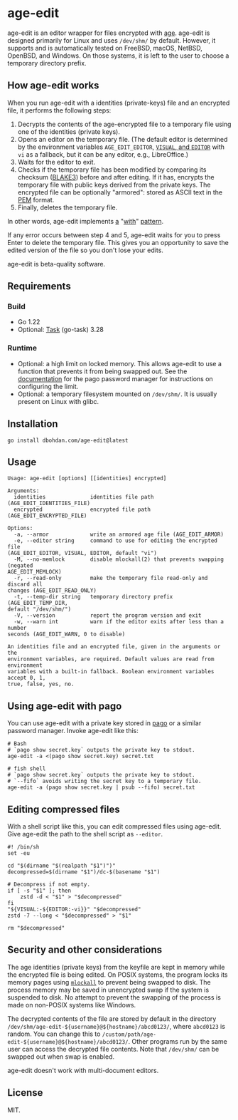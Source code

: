 # age-edit

age-edit is an editor wrapper for files encrypted with [age](https://github.com/FiloSottile/age).
age-edit is designed primarily for Linux and uses `/dev/shm/` by default.
However, it supports and is automatically tested on FreeBSD, macOS, NetBSD, OpenBSD, and Windows.
On those systems, it is left to the user to choose a temporary directory prefix.

## How age-edit works

When you run age-edit with a identities (private-keys) file and an encrypted file, it performs the following steps:

1. Decrypts the contents of the age-encrypted file to a temporary file using one of the identities (private keys).
2. Opens an editor on the temporary file.
   (The default editor is determined by the environment variables `AGE_EDIT_EDITOR`, [`VISUAL`, and `EDITOR`](https://unix.stackexchange.com/questions/4859/visual-vs-editor-what-s-the-difference) with `vi` as a fallback, but it can be any editor, e.g., LibreOffice.)
3. Waits for the editor to exit.
4. Checks if the temporary file has been modified by comparing its checksum ([BLAKE3](https://en.wikipedia.org/wiki/BLAKE3)) before and after editing.
   If it has, encrypts the temporary file with public keys derived from the private keys.
   The encrypted file can be optionally "armored": stored as ASCII text in the [PEM](https://en.wikipedia.org/wiki/Privacy-Enhanced_Mail) format.
5. Finally, deletes the temporary file.

In other words, age-edit implements
[a](https://wiki.tcl-lang.org/39218)
"[with](https://www.python.org/dev/peps/pep-0343/)"
[pattern](https://clojuredocs.org/clojure.core/with-open).

If any error occurs between step 4 and 5, age-edit waits for you to press Enter to delete the temporary file.
This gives you an opportunity to save the edited version of the file so you don't lose your edits.

age-edit is beta-quality software.

## Requirements

### Build

- Go 1.22
- Optional: [Task](https://taskfile.dev/) (go-task) 3.28

### Runtime

- Optional: a high limit on locked memory.
  This allows age-edit to use a function that prevents it from being swapped out.
  See the [documentation](https://github.com/dbohdan/pago#memory-locking) for the pago password manager for instructions on configuring the limit.
- Optional: a temporary filesystem mounted on `/dev/shm/`.
  It is usually present on Linux with glibc.

## Installation

```shell
go install dbohdan.com/age-edit@latest
```

## Usage

```none
Usage: age-edit [options] [[identities] encrypted]

Arguments:
  identities              identities file path (AGE_EDIT_IDENTITIES_FILE)
  encrypted               encrypted file path (AGE_EDIT_ENCRYPTED_FILE)

Options:
  -a, --armor             write an armored age file (AGE_EDIT_ARMOR)
  -e, --editor string     command to use for editing the encrypted file
(AGE_EDIT_EDITOR, VISUAL, EDITOR, default "vi")
  -M, --no-memlock        disable mlockall(2) that prevents swapping (negated
AGE_EDIT_MEMLOCK)
  -r, --read-only         make the temporary file read-only and discard all
changes (AGE_EDIT_READ_ONLY)
  -t, --temp-dir string   temporary directory prefix (AGE_EDIT_TEMP_DIR,
default "/dev/shm/")
  -V, --version           report the program version and exit
  -w, --warn int          warn if the editor exits after less than a number
seconds (AGE_EDIT_WARN, 0 to disable)

An identities file and an encrypted file, given in the arguments or the
environment variables, are required. Default values are read from environment
variables with a built-in fallback. Boolean environment variables accept 0, 1,
true, false, yes, no.
```

## Using age-edit with pago

You can use age-edit with a private key stored in [pago](https://github.com/dbohdan/pago) or a similar password manager.
Invoke age-edit like this:

```shell
# Bash
# `pago show secret.key` outputs the private key to stdout.
age-edit -a <(pago show secret.key) secret.txt
```

```fish
# fish shell
# `pago show secret.key` outputs the private key to stdout.
# `--fifo` avoids writing the secret key to a temporary file.
age-edit -a (pago show secret.key | psub --fifo) secret.txt
```

## Editing compressed files

With a shell script like this, you can edit compressed files using age-edit.
Give age-edit the path to the shell script as `--editor`.

```shell
#! /bin/sh
set -eu

cd "$(dirname "$(realpath "$1")")"
decompressed=$(dirname "$1")/dc-$(basename "$1")

# Decompress if not empty.
if [ -s "$1" ]; then
    zstd -d < "$1" > "$decompressed"
fi
"${VISUAL:-${EDITOR:-vi}}" "$decompressed"
zstd -7 --long < "$decompressed" > "$1"

rm "$decompressed"
```

## Security and other considerations

The age identities (private keys) from the keyfile are kept in memory while the encrypted file is being edited.
On POSIX systems, the program locks its memory pages using [`mlockall`](https://pubs.opengroup.org/onlinepubs/9799919799/functions/mlockall.html) to prevent being swapped to disk.
The process memory may be saved in unencrypted swap if the system is suspended to disk.
No attempt to prevent the swapping of the process is made on non-POSIX systems like Windows.

The decrypted contents of the file are stored by default in the directory `/dev/shm/age-edit-${username}@${hostname}/abcd0123/`, where `abcd0123` is random.
You can change this to `/custom/path/age-edit-${username}@${hostname}/abcd0123/`.
Other programs run by the same user can access the decrypted file contents.
Note that `/dev/shm/` can be swapped out when swap is enabled.

age-edit doesn't work with multi-document editors.

## License

MIT.

